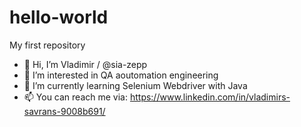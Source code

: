 # hello-world
My first repository

- 👋 Hi, I’m Vladimir / @sia-zepp
- 👀 I’m interested in QA aoutomation engineering
- 🌱 I’m currently learning Selenium Webdriver with Java
- 📫 You can reach me via: https://www.linkedin.com/in/vladimirs-savrans-9008b691/ 

